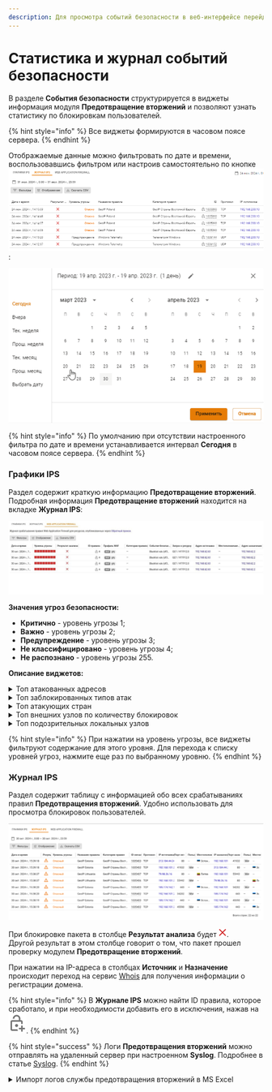 ```yaml
---
description: Для просмотра событий безопасности в веб-интерфейсе перейдите в раздел Отчеты и журналы -> События безопасности.
---
```


# Статистика и журнал событий безопасности 

В разделе **События безопасности** структурируется в виджеты информация модуля **Предотвращение вторжений** и позволяют узнать статистику по блокировкам пользователей.

{% hint style="info" %}
Все виджеты формируются в часовом поясе сервера.
{% endhint %}

Отображаемые данные можно фильтровать по дате и времени, воспользовавшись фильтром или настроив самостоятельно по кнопке ![](/.gitbook/assets/security-events.png):

![](/.gitbook/assets/security-events1.gif)

{% hint style="info" %}
По умолчанию при отсутствии настроенного фильтра по дате и времени устанавливается интервал **Сегодня** в часовом поясе сервера.
{% endhint %}

### Графики IPS

Раздел содержит краткую информацию **Предотвращение вторжений**. Подробная информация **Предотвращение вторжений** находится на вкладке **Журнал IPS**:

![](/.gitbook/assets/security-events2.png)

**Значения угроз безопасности:**

* **Критично** - уровень угрозы 1;
* **Важно** - уровень угрозы 2;
* **Предупреждение** - уровень угрозы 3;
* **Не классифицировано** - уровень угрозы 4;
* **Не распознано** - уровень угрозы 255.

**Описание виджетов:**

<details>
<summary>Топ атакованных адресов</summary>
В топ атакованных попадают внешние и внутренние адреса. Пример атаки внешнего адреса - работа трояна изнутри защищаемой сети.
</details>

<details>
<summary>Топ заблокированных типов атак</summary>
Виджет подсчитывает статистику типов атак по количеству срабатываний с данным типом атаки. Тип атаки указан в столбце Событие безопасности в таблице внизу раздела.
</details>

<details>
<summary>Топ атакующих стран</summary>
Топ атакующих стран строится по IP-адресам, полученным при срабатывании правил в разделе Предотвращение вторжений. Если IP-адрес не геокодируется в наименование страны, такой адрес не отображается в виджете.
По этой причине локальные IP-адреса не отображаются в виджете.
</details>

<details>
<summary>Топ внешних узлов по количеству блокировок</summary>
Представляет собой круговую диаграмму с внешними адресами и количеством блокировок по ним.
</details>

<details>
<summary>Топ подозрительных локальных узлов</summary>
В топ попадают как авторизованные пользователи так и не авторизованные пользователи, запросы которых блокировались.
</details>

{% hint style="info" %}
При нажатии на уровень угрозы, все виджеты фильтруют содержание для этого уровня. Для перехода к списку уровней угроз, нажмите еще раз по выбранному уровню.
{% endhint %}

### Журнал IPS

Раздел содержит таблицу с информацией обо всех срабатываниях правил **Предотвращения вторжений**.
Удобно использовать для просмотра блокировок пользователей.

![](/.gitbook/assets/security-events3.png)

При блокировке пакета в столбце **Результат анализа** будет ![](/.gitbook/assets/icon-cross-red.png).\
Другой результат в этом столбце говорит о том, что пакет прошел проверку модулем **Предотвращение вторжений**.

При нажатии на IP-адреса в столбцах **Источник** и **Назначение** происходит переход на сервис [Whois](https://www.nic.ru/whois/?searchWord) для получения информации о регистрации домена.

{% hint style="info" %}
В **Журнале IPS** можно найти ID правила, которое сработало, и при необходимости добавить его в исключения, нажав на ![](/.gitbook/assets/icon-lock.png).
{% endhint %}

{% hint style="success" %}
Логи **Предотвращения вторжений** можно отправлять на удаленный сервер при настроенном **Syslog**. Подробнее в статье [Syslog](/settings/reports/syslog.md).
{% endhint %}

<details>
<summary>Импорт логов службы предотвращения вторжений в MS Excel</summary>

1. Скачайте CSV-файл по соответствующей кнопке.
2. Откройте CSV-файл в MS Excel и выделите весь первый столбец.
3. Перейдите во вкладку **Данные** и нажмите **Текст по столбцам**.
4. В открывшемся окне выберите **с разделителями** и нажмите **Далее**.

<img src="/.gitbook/assets/ips3.png" alt="" data-size="original">

5. Выберите в качестве разделителя запятую и нажмите **Далее**.

<img src="/.gitbook/assets/ips4.png" alt="" data-size="original">

6. Выберите текстовый **формат данных столбца** и нажмите **Готово**.

<img src="/.gitbook/assets/ips5.png" alt="" data-size="original">

</details>